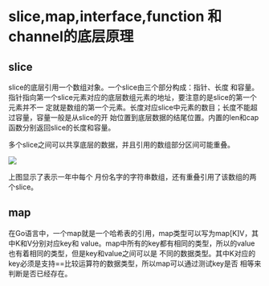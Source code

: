 # slice,map,interface,function 和 channel的底层原理

## slice
slice的底层引用一个数组对象。一个slice由三个部分构成：指针、长度 和容量。指针指向第一个slice元素对应的底层数组元素的地址，要注意的是slice的第一个元素并不一 定就是数组的第一个元素。长度对应slice中元素的数目；长度不能超过容量，容量一般是从slice的开 始位置到底层数据的结尾位置。内置的len和cap函数分别返回slice的长度和容量。

多个slice之间可以共享底层的数据，并且引用的数组部分区间可能重叠。

![](https://ws1.sinaimg.cn/large/006tNc79ly1g26m5z8mckj30wl0u0q8o.jpg)

上图显示了表示一年中每个 月份名字的字符串数组，还有重叠引用了该数组的两个slice。

## map
  在Go语言中，一个map就是一个哈希表的引用，map类型可以写为map[K]V，其中K和V分别对应key和 value。map中所有的key都有相同的类型，所以的value也有着相同的类型，但是key和value之间可以是 不同的数据类型。其中K对应的key必须是支持==比较运算符的数据类型，所以map可以通过测试key是否 相等来判断是否已经存在。